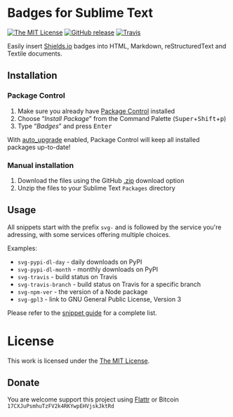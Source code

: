 # Badges for Sublime Text

[![The MIT License](https://img.shields.io/badge/license-MIT-orange.svg?style=flat-square)](http://opensource.org/licenses/MIT)
[![GitHub release](https://img.shields.io/github/release/idleberg/sublime-badges.svg?style=flat-square)](https://github.com/idleberg/sublime-badges/releases)
[![Travis](https://img.shields.io/travis/idleberg/sublime-badges.svg?style=flat-square)](https://travis-ci.org/idleberg/sublime-badges)

Easily insert [Shields.io](http://shields.io/) badges into HTML, Markdown, reStructuredText and Textile documents.

## Installation

### Package Control

1. Make sure you already have [Package Control](http://wbond.net/sublime_packages/package_control/) installed
2. Choose “*Install Package*” from the Command Palette (<kbd>Super</kbd>+<kbd>Shift</kbd>+<kbd>p</kbd>)
3. Type “*Badges*” and press <kbd>Enter</kbd>

With [auto_upgrade](http://wbond.net/sublime_packages/package_control/settings/) enabled, Package Control will keep all installed packages up-to-date!

### Manual installation

1. Download the files using the GitHub [.zip](https://github.com/idleberg/sublime-badges/archive/master.zip) download option
2. Unzip the files to your Sublime Text `Packages` directory

## Usage

All snippets start with the prefix `svg-` and is followed by the service you're adressing, with some services offering multiple choices.

Examples:

* `svg-pypi-dl-day` - daily downloads on PyPI
* `svg-pypi-dl-month` - monthly downloads on PyPI
* `svg-travis` - build status on Travis
* `svg-travis-branch` - build status on Travis for a specific branch
* `svg-npm-ver` - the version of a Node package
* `svg-gpl3` - link to GNU General Public License, Version 3

Please refer to the [snippet guide](snippets.md) for a complete list.

# License

This work is licensed under the [The MIT License](LICENSE).

## Donate

You are welcome support this project using [Flattr](https://flattr.com/submit/auto?user_id=idleberg&url=https://github.com/idleberg/sublime-badges) or Bitcoin `17CXJuPsmhuTzFV2k4RKYwpEHVjskJktRd`

